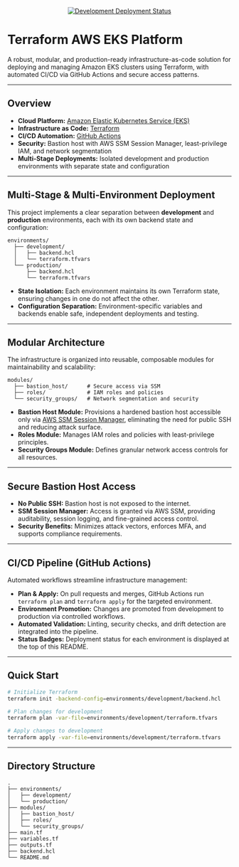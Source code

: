 <!-- Badges -->
<p align="center">
  <a href="https://github.com/SleepyDeb/terraform-eks/actions/workflows/terraform.yml">
    <img src="https://img.shields.io/badge/Development--Deployment-Success-brightgreen?style=for-the-badge&logo=github-actions&label=Development%20Status" alt="Development Deployment Status">
  </a>
</p>

# Terraform AWS EKS Platform

A robust, modular, and production-ready infrastructure-as-code solution for deploying and managing Amazon EKS clusters using Terraform, with automated CI/CD via GitHub Actions and secure access patterns.

---

## Overview

- **Cloud Platform:** [Amazon Elastic Kubernetes Service (EKS)](https://aws.amazon.com/eks/)
- **Infrastructure as Code:** [Terraform](https://www.terraform.io/)
- **CI/CD Automation:** [GitHub Actions](https://github.com/features/actions)
- **Security:** Bastion host with AWS SSM Session Manager, least-privilege IAM, and network segmentation
- **Multi-Stage Deployments:** Isolated development and production environments with separate state and configuration

---

## Multi-Stage & Multi-Environment Deployment

This project implements a clear separation between **development** and **production** environments, each with its own backend state and configuration:

```
environments/
  ├── development/
  │   ├── backend.hcl
  │   └── terraform.tfvars
  └── production/
      ├── backend.hcl
      └── terraform.tfvars
```

- **State Isolation:** Each environment maintains its own Terraform state, ensuring changes in one do not affect the other.
- **Configuration Separation:** Environment-specific variables and backends enable safe, independent deployments and testing.

---

## Modular Architecture

The infrastructure is organized into reusable, composable modules for maintainability and scalability:

```
modules/
  ├── bastion_host/      # Secure access via SSM
  ├── roles/             # IAM roles and policies
  └── security_groups/   # Network segmentation and security
```

- **Bastion Host Module:** Provisions a hardened bastion host accessible only via [AWS SSM Session Manager](https://docs.aws.amazon.com/systems-manager/latest/userguide/session-manager.html), eliminating the need for public SSH and reducing attack surface.
- **Roles Module:** Manages IAM roles and policies with least-privilege principles.
- **Security Groups Module:** Defines granular network access controls for all resources.

---

## Secure Bastion Host Access

- **No Public SSH:** Bastion host is not exposed to the internet.
- **SSM Session Manager:** Access is granted via AWS SSM, providing auditability, session logging, and fine-grained access control.
- **Security Benefits:** Minimizes attack vectors, enforces MFA, and supports compliance requirements.

---

## CI/CD Pipeline (GitHub Actions)

Automated workflows streamline infrastructure management:

- **Plan & Apply:** On pull requests and merges, GitHub Actions run `terraform plan` and `terraform apply` for the targeted environment.
- **Environment Promotion:** Changes are promoted from development to production via controlled workflows.
- **Automated Validation:** Linting, security checks, and drift detection are integrated into the pipeline.
- **Status Badges:** Deployment status for each environment is displayed at the top of this README.

---

## Quick Start

```bash
# Initialize Terraform
terraform init -backend-config=environments/development/backend.hcl

# Plan changes for development
terraform plan -var-file=environments/development/terraform.tfvars

# Apply changes to development
terraform apply -var-file=environments/development/terraform.tfvars
```

---

## Directory Structure

```
.
├── environments/
│   ├── development/
│   └── production/
├── modules/
│   ├── bastion_host/
│   ├── roles/
│   └── security_groups/
├── main.tf
├── variables.tf
├── outputs.tf
├── backend.hcl
└── README.md
```
